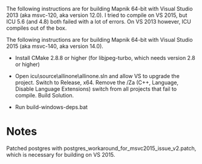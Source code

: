 
The following instructions are for building Mapnik 64-bit with Visual Studio 2013 (aka msvc-120, aka version 12.0).
I tried to compile on VS 2015, but ICU 5.6 (and 4.8) both failed with a lot of errors. On VS 2013 however, ICU
compiles out of the box.

The following instructions are for building Mapnik 64-bit with Visual Studio 2015 (aka msvc-140, aka version 14.0).

* Install CMake 2.8.8 or higher (for libjpeg-turbo, which needs version 2.8 or higher)

* Open icu\source\allinone\allinone.sln and allow VS to upgrade the project.
Switch to Release, x64.
Remove the /Za (C++, Language, Disable Language Extensions) switch from all projects that fail to compile.
Build Solution.

* Run build-windows-deps.bat

# Notes

Patched postgres with postgres_workaround_for_msvc2015_issue_v2.patch, which is necessary for building on VS 2015.
